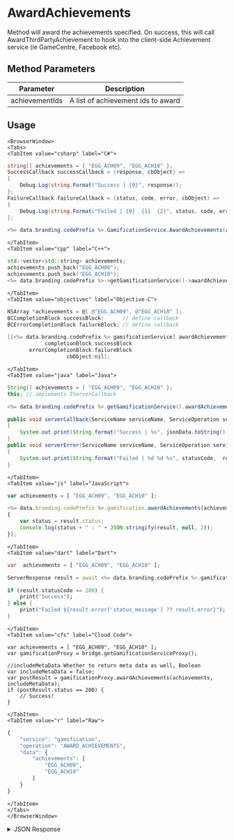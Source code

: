 # AwardAchievements

Method will award the achievements specified. On success, this will call AwardThirdPartyAchievement to hook into the client-side Achievement service (ie GameCentre, Facebook etc).

<PartialServop service_name="gamification" operation_name="AWARD_ACHIEVEMENTS" />

## Method Parameters
Parameter | Description
--------- | -----------
achievementIds | A list of achievement ids to award

## Usage

```mdx-code-block
<BrowserWindow>
<Tabs>
<TabItem value="csharp" label="C#">
```

```csharp
string[] achievements = { "EGG_ACH09", "EGG_ACH10" };
SuccessCallback successCallback = (response, cbObject) =>
{
    Debug.Log(string.Format("Success | {0}", response));
};
FailureCallback failureCallback = (status, code, error, cbObject) =>
{
    Debug.Log(string.Format("Failed | {0}  {1}  {2}", status, code, error));
};

<%= data.branding.codePrefix %>.GamificationService.AwardAchievements(achievements, successCallback, failureCallback);
```

```mdx-code-block
</TabItem>
<TabItem value="cpp" label="C++">
```

```cpp
std::vector<std::string> achievements;
achievements.push_back("EGG_ACH09");
achievements.push_back("EGG_ACH10");
<%= data.branding.codePrefix %>->getGamificationService()->awardAchievements(achievements, this);
```

```mdx-code-block
</TabItem>
<TabItem value="objectivec" label="Objective-C">
```

```objectivec
NSArray *achievements = @[ @"EGG_ACH09", @"EGG_ACH10" ];
BCCompletionBlock successBlock;      // define callback
BCErrorCompletionBlock failureBlock; // define callback

[[<%= data.branding.codePrefix %> gamificationService] awardAchievements:achievements
            completionBlock:successBlock
       errorCompletionBlock:failureBlock
                   cbObject:nil];
```

```mdx-code-block
</TabItem>
<TabItem value="java" label="Java">
```

```java
String[] achievements = { "EGG_ACH09", "EGG_ACH10" };
this; // implements IServerCallback

<%= data.branding.codePrefix %>.getGamificationService().awardAchievements(achievements, this);

public void serverCallback(ServiceName serviceName, ServiceOperation serviceOperation, JSONObject jsonData)
{
    System.out.print(String.format("Success | %s", jsonData.toString()));
}
public void serverError(ServiceName serviceName, ServiceOperation serviceOperation, int statusCode, int reasonCode, String jsonError)
{
    System.out.print(String.format("Failed | %d %d %s", statusCode,  reasonCode, jsonError.toString()));
}
```

```mdx-code-block
</TabItem>
<TabItem value="js" label="JavaScript">
```

```javascript
var achievements = [ "EGG_ACH09", "EGG_ACH10" ];

<%= data.branding.codePrefix %>.gamification.awardAchievements(achievements, result =>
{
	var status = result.status;
	console.log(status + " : " + JSON.stringify(result, null, 2));
});
```

```mdx-code-block
</TabItem>
<TabItem value="dart" label="Dart">
```

```dart
var  achievements = [ "EGG_ACH09", "EGG_ACH10" ];

ServerResponse result = await <%= data.branding.codePrefix %>.gamificationService.awardAchievements(achievements:achievements);

if (result.statusCode == 200) {
    print("Success");
} else {
    print("Failed ${result.error['status_message'] ?? result.error}");
}
```

```mdx-code-block
</TabItem>
<TabItem value="cfs" label="Cloud Code">
```

```cfscript
var achievements = [ "EGG_ACH09", "EGG_ACH10" ];
var gamificationProxy = bridge.getGamificationServiceProxy();

//includeMetaData Whether to return meta data as well, Boolean
var includeMetaData = false;
var postResult = gamificationProxy.awardAchievements(achievements, includeMetaData);
if (postResult.status == 200) {
    // Success!
}
```

```mdx-code-block
</TabItem>
<TabItem value="r" label="Raw">
```

```r
{
	"service": "gamification",
	"operation": "AWARD_ACHIEVEMENTS",
	"data": {
		"achievements": [
			"EGG_ACH09",
			"EGG_ACH10"
		]
	}
}
```

```mdx-code-block
</TabItem>
</Tabs>
</BrowserWindow>
```

<details>
<summary>JSON Response</summary>

```json
{
    "status": 200,
    "data": null
}
```
</details>

